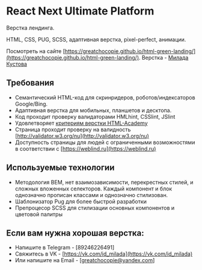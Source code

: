 # React Next Ultimate Platform 

Верстка лендинга. 

HTML, CSS, PUG, SCSS, адаптивная верстка, pixel-perfect, анимации.

Посмотреть на сайте [https://greatchocopie.github.io/html-green-landing/](https://greatchocopie.github.io/html-green-landing/). Верстка - [Милада Кустова](https://github.com/GreatChocopie)


## Требования
* Семантический HTML-код для скринридеров, роботов/индексаторов Google/Bing.  
* Адаптивная верстка для мобильных, планшетов и десктопа.  
* Код проходит проверку валидаторами HMLhint, CSSlint, JSlint  
* Удовлетворяет [критериям верстки HTML-Academy](https://github.com/GreatChocopie/html-green-landing/blob/master/criteries.md)  
* Страница проходит проверку на валидность [http://validator.w3.org/nu](http://validator.w3.org/nu)  
* Доступность страницы для людей с ограниченными возможностями в соответствии с [https://weblind.ru](https://weblind.ru)  



## Используемые технологии
* Методология BEM, нет взаимозависимости, перекрестных стилей, и сложных вложенных селекторов. Каждый компонент и блок однозначно прописан классами и однозначно стилизован. 
* Шаблонизатор Pug для более быстрой разработки
* Препроцесор SCSS для стилизации основных компонентов и цветовой палитры


## Если вам нужна хорошая верстка:
* Напишите в Telegram - [89246226491]
* Свяжитесь в VK - [https://vk.com/id_milada](https://vk.com/id_milada)
* Или напишите на Email - [greatchocopie@yandex.com]
